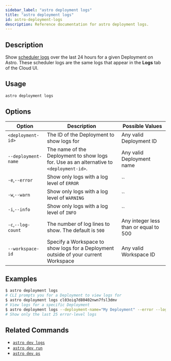 ```yaml
---
sidebar_label: "astro deployment logs"
title: "astro deployment logs"
id: astro-deployment-logs
description: Reference documentation for astro deployment logs.
---
```


## Description

Show [scheduler logs](scheduler-logs.md) over the last 24 hours for a given Deployment on Astro. These scheduler logs are the same logs that appear in the **Logs** tab of the Cloud UI.

## Usage

```sh
astro deployment logs
```

## Options

| Option                   | Description                                     | Possible Values                     |
| ------------------------ | ----------------------------------------------- | ----------------------------------- |
| `<deployment-id>` | The ID of the Deployment to show logs for                        | Any valid Deployment ID |
| `--deployment-name` | The name of the Deployment to show logs for. Use as an alternative to `<deployment-id>`. | Any valid Deployment name                                            |
| `-e`,`--error`           | Show only logs with a log level of `ERROR`      | ``                                  |
| `-w`,`--warn`            | Show only logs with a log level of `WARNING`    | ``                                  |
| `-i`,`--info`            | Show only logs with a log level of `INFO`       | ``                                  |
| `-c`,`--log-count`       | The number of log lines to show. The default is `500` | Any integer less than or equal to 500 |
| `--workspace-id` | Specify a Workspace to show logs for a Deployment outside of your current Workspace| Any valid Workspace ID                                            |

## Examples

```sh
$ astro deployment logs
# CLI prompts you for a Deployment to view logs for
$ astro deployment logs cl03oiq7d80402nwn7fsl3dmv
# View logs for a specific Deployment
$ astro deployment logs --deployment-name="My Deployment" --error --log-count=25
# Show only the last 25 error-level logs
```

## Related Commands

- [`astro dev logs`](cli/astro-dev-logs.md)
- [`astro dev run`](cli/astro-dev-run.md)
- [`astro dev ps`](cli/astro-dev-ps.md)
